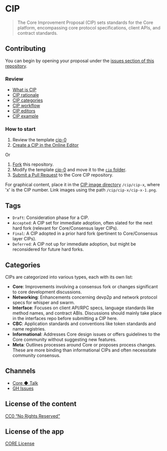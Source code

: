 # CIP

> The Core Improvement Proposal (CIP) sets standards for the Core platform, encompassing core protocol specifications, client APIs, and contract standards.

## Contributing

You can begin by opening your proposal under the [issues section of this repository](https://github.com/core-coin/cip/issues).

### Review

- [What is CIP](/docs/what-is-cip)
- [CIP rationale](/docs/cip-rationale)
- [CIP categories](/docs/cip-categories)
- [CIP workflow](/docs/cip-workflow)
- [CIP editors](/docs/cip-editors)
- [CIP example](/docs/cip-0)

### How to start

1. Review the template [cip-0](https://github.com/core-coin/cip/blob/master/cip/docs/cip-0.md)
2. [Create a CIP in the Online Editor](https://github.com/core-coin/cip/new/master?filename=cip/cip-0.md&message=CIP%20Proposal&description=CIP%20Proposal%20Draft&value=---%0Acip%3A%20%0Atitle%3A%20%0Aauthor%3A%20%0Alang%3A%20en-US%0Atag%3A%20draft%0Acategory%3A%20%0Adate%3A%202022-12-01%0A---%0A%3C%21--Introduction--%3E%0A%0A%3C%21--truncate--%3E%0A%0A%23%23%20Abstract%0A%0A%0A%0A%23%23%20Motivation%0A%0A%0A%0A%23%23%20Specification%0A%0A%0A%0A%23%23%20Rationale%0A%0A%0A%0A%23%23%20Backwards%20Compatibility%0A%0A%0A%0A%23%23%20Test%20Cases%0A%0A%0A%0A%23%23%20Implementation%0A%0A%0A%0A%23%23%20Security%20Considerations%0A%0A%0A%0A%23%23%20Copyright%0A%0ACopyright%20and%20related%20rights%20waived%20via%20%5BCC0%5D%28https%3A%2F%2Fcreativecommons.org%2Fpublicdomain%2Fzero%2F1.0%2F%29.%0A)

Or

1. [Fork](https://github.com/core-coin/cip/fork) this repository.
2. Modify the template [cip-0](https://github.com/core-coin/cip/blob/master/cip/docs/cip-0.md) and move it to the [`cip` folder](https://github.com/core-coin/cip/blob/master/cip).
3. [Submit a Pull Request](https://github.com/core-coin/cip/compare) to the Core CIP repository.

For graphical content, place it in the [CIP image directory](https://github.com/core-coin/cip/blob/master/cip) `/cip/cip-x`, where 'x' is the CIP number. Link images using the path `/cip/cip-x/cip-x-1.png`.

## Tags

- `Draft`: Consideration phase for a CIP.
- `Accepted`: A CIP set for immediate adoption, often slated for the next hard fork (relevant for Core/Consensus layer CIPs).
- `Final`: A CIP adopted in a prior hard fork (pertinent to Core/Consensus layer CIPs).
- `Deferred`: A CIP not up for immediate adoption, but might be reconsidered for future hard forks.

## Categories

CIPs are categorized into various types, each with its own list:

- **Core**: Improvements involving a consensus fork or changes significant to core development discussions.
- **Networking**: Enhancements concerning devp2p and network protocol specs for whisper and swarm.
- **Interface**: Focuses on client API/RPC specs, language standards like method names, and contract ABIs. Discussions should mainly take place in the interfaces repo before submitting a CIP here.
- **CBC**: Application standards and conventions like token standards and name registries.
- **Informational**: Addresses Core design issues or offers guidelines to the Core community without suggesting new features.
- **Meta**: Outlines processes around Core or proposes process changes. These are more binding than informational CIPs and often necessitate community consensus.

## Channels

- [Core ◆ Talk](https://coretalk.space/tags/cip)
- [GH Issues](https://github.com/core-coin/cip/issues)

## License of the content

[CC0 “No Rights Reserved”](https://creativecommons.org/share-your-work/public-domain/cc0/)

## License of the app

[CORE License](LICENSE)
